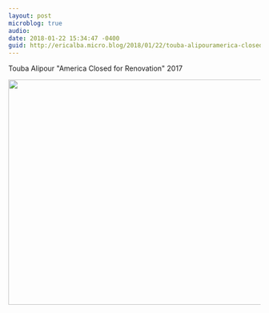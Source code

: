 ```yaml
---
layout: post
microblog: true
audio: 
date: 2018-01-22 15:34:47 -0400
guid: http://ericalba.micro.blog/2018/01/22/touba-alipouramerica-closed.html
---
```

Touba Alipour
"America Closed for Renovation"
2017

<img src="http://micro.ericalba.com/uploads/2018/b3a212d3cc.jpg" width="600" height="449" />
